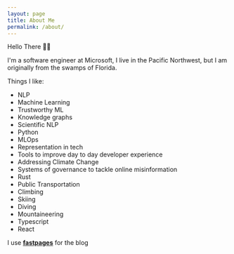 ```yaml
---
layout: page
title: About Me
permalink: /about/
---
```

Hello There 👋🏽

I'm a software engineer at Microsoft, I live in the Pacific Northwest, but I am originally from the swamps of Florida. 

Things I like:
- NLP
- Machine Learning
- Trustworthy ML
- Knowledge graphs
- Scientific NLP
- Python
- MLOps
- Representation in tech
- Tools to improve day to day developer experience
- Addressing Climate Change
- Systems of governance to tackle online misinformation
- Rust
- Public Transportation
- Climbing
- Skiing
- Diving
- Mountaineering
- Typescript
- React


I use **[fastpages](https://github.com/fastai/fastpages)** for the blog


